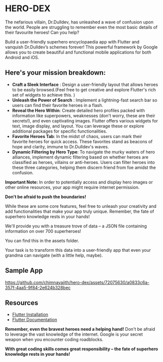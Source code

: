 # HERO-DEX

The nefarious villain, Dr.Dulldev, has unleashed a wave of confusion upon the world. People are struggling to remember even the most basic details of their favourite heroes! Can you help?

Build a user-friendly superhero encyclopaedia app with Flutter and vanquish Dr.Dulldev’s schemes forever! This powerful framework by Google allows you to create beautiful and functional mobile applications for both Android and iOS.

## Here's your mission breakdown:

- **Craft a Sleek Interface** : Design a user-friendly layout that allows heroes to be easily browsed.(Feel free to get creative and explore Flutter's rich set of widgets to achieve this.
  )
- **Unleash the Power of Search** : Implement a lightning-fast search bar so users can find their favorite heroes in a flash.
- **Reveal the Hero Within**: Create detailed hero profiles packed with information like superpowers, weaknesses (don't worry, these are their secrets!), and even captivating images. Flutter offers various widgets for text, image display, and layout. You can leverage these or explore additional packages for specific functionalities.
- **Favorite Heroes Tab**: In the midst of chaos, users can mark their favorite heroes for quick access. These favorites stand as beacons of hope and clarity, immune to Dr.Dulldev's waves.
- **Dynamic Filtering by Hero Type**: To navigate the murky waters of hero alliances, implement dynamic filtering based on whether heroes are classified as heroes, villains or anti-heroes. Users can filter heroes into these three categories, helping them discern friend from foe amidst the confusion.


**Important Note:** In order to potentially access and display hero images or other online resources, your app might require internet permission.


**Don't be afraid to push the boundaries!**

While these are some core features, feel free to unleash your creativity and add functionalities that make your app truly unique. Remember, the fate of superhero knowledge rests in your hands!

We'll provide you with a treasure trove of data – a JSON file containing information on over 700 superheroes!

You can find this in the assets folder.

Your task is to transform this data into a user-friendly app that even your grandma can navigate (with a little help, maybe).



## Sample App

https://github.com/chimnayajith/hero-dex/assets/72075630/a0833c6a-357f-4aa5-9f84-2e624b328bec

## Resources

- [Flutter Installation](https://docs.flutter.dev/get-started/install)
- [Flutter Documentation](https://docs.flutter.dev/)

**Remember, even the bravest heroes need a helping hand!** Don't be afraid to leverage the vast knowledge of the internet. Google is your secret weapon when you encounter coding roadblocks.

**With great coding skills comes great responsibility – the fate of superhero knowledge rests in your hands!**
